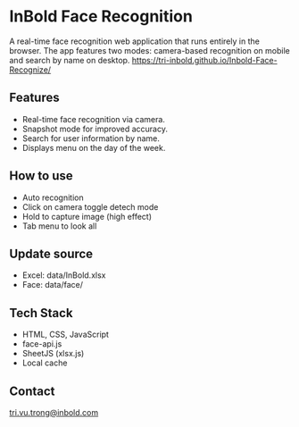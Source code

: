 # InBold Face Recognition
A real-time face recognition web application that runs entirely in the browser. The app features two modes: camera-based recognition on mobile and search by name on desktop.
https://tri-inbold.github.io/Inbold-Face-Recognize/

## Features
- Real-time face recognition via camera.
- Snapshot mode for improved accuracy.
- Search for user information by name.
- Displays menu on the day of the week.

## How to use
- Auto recognition 
- Click on camera toggle detech mode
- Hold to capture image (high effect)
- Tab menu to look all

## Update source
- Excel: data/InBold.xlsx
- Face: data/face/

## Tech Stack
- HTML, CSS, JavaScript
- face-api.js
- SheetJS (xlsx.js)
- Local cache

## Contact
tri.vu.trong@inbold.com
